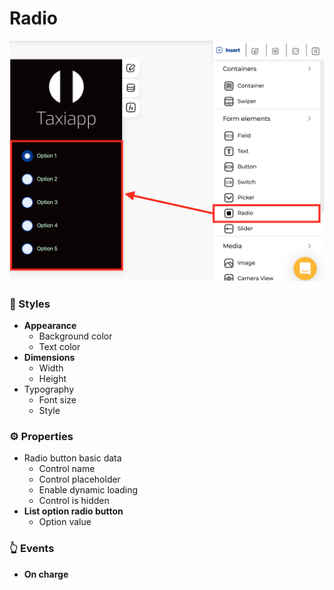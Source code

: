 # Radio

![](../../../.gitbook/assets/captura-de-pantalla-2020-02-07-a-la-s-9.43.22.png)



### 🎨 Styles 

* **Appearance**
  * Background color
  * Text color
* **Dimensions**
  * Width
  * Height
* Typography
  * Font size
  * Style

### ⚙ Properties

* Radio button basic data
  * Control name
  * Control placeholder
  * Enable dynamic loading
  * Control is hidden
* **List option radio button**
  * Option value

### 👆 Events

* **On charge**

